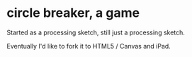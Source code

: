 # circle breaker, a game

Started as a processing sketch, still just a processing sketch.

Eventually I'd like to fork it to HTML5 / Canvas and iPad.
